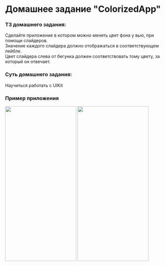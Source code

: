 # Домашнее задание "ColorizedApp"

### ТЗ домашнего задания:
Сделайте приложение в котором можно менять цвет фона у вью, при помощи слайдеров.<br>
Значение каждого слайдера должно отображаться в соответствующем лейбле.<br>
Цвет слайдера слева от бегунка должен соответствовать тому цвету, за который он отвечает.

### Суть домашнего задания:
Научиться работать с UIKit

### Пример приложения
<img src="https://user-images.githubusercontent.com/98335973/203790403-55f8faf4-b9dd-4bee-99f2-60edc715833f.png" width="230" height="500"> <img src="https://user-images.githubusercontent.com/98335973/203790467-11eeacaa-c988-4aa3-8f0d-99d59e280ef3.png" width="230" height="500">
